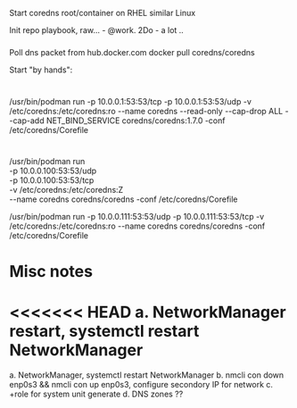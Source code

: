 Start coredns root/container on RHEL similar Linux

Init repo playbook, raw... -  @work.
2Do - a lot ..

#####
Poll dns packet from hub.docker.com
docker pull coredns/coredns

Start "by hands":
#
/usr/bin/podman run
   -p 10.0.0.1:53:53/tcp
   -p 10.0.0.1:53:53/udp
   -v /etc/coredns:/etc/coredns:ro
   --name coredns
   --read-only
   --cap-drop ALL
   --cap-add NET_BIND_SERVICE
   coredns/coredns:1.7.0 -conf /etc/coredns/Corefile

#
/usr/bin/podman run  \
     -p 10.0.0.100:53:53/udp \
     -p 10.0.0.100:53:53/tcp \
     -v /etc/coredns:/etc/coredns:Z \
     --name coredns
     coredns/coredns -conf /etc/coredns/Corefile

/usr/bin/podman run  -p 10.0.0.111:53:53/udp -p 10.0.0.111:53:53/tcp -v /etc/coredns:/etc/coredns:ro   --name coredns  coredns/coredns -conf /etc/coredns/Corefile


# Misc notes
<<<<<<< HEAD
a. NetworkManager restart, systemctl restart NetworkManager
=======
a. NetworkManager, systemctl restart NetworkManager
b.  nmcli con down enp0s3 && nmcli con up enp0s3, configure secondory IP for network
c.  +role for system unit generate
d.  DNS zones ??
